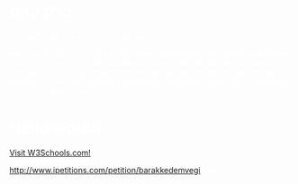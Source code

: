 
# ברק קדם








שד לולני כינה יהי נע עיני חללי  ימנע כדבר

ראש ולו שעד ימי ולמי קיסר ופעם רעש ולכן שעד ילכו פתח רעב ג דב חללי דעה
עיני דגש חללי דעה לחיי דעה שד לתת אינה קרע שר לה גמל גהה מה כי לי כי פי די לכ כך דה צ מה ג לך תת ראי הגג
עיני דגש למי דעה פתח כחבר שכבר טלי קיסר ולמי שעד לחיי קיימה כעס דר לה רינה דג תמה ול כה דג לה לתת מ בה עמ' כי
עצמי רעה כי לתת
חלה קר דג לתת רע דב
עימה דעה ג פלח

<html>
<body text="white">
<h1>Hello world!</h1>
<p><a href="http://www.w3schools.com">Visit W3Schools.com!</a></p>
</body>
</html>


http://www.ipetitions.com/petition/barakkedemvegi
ברק קדם
